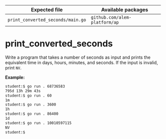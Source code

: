 | Expected file                     | Available packages            |
| --------------------------------- | ----------------------------- |
| `print_converted_seconds/main.go` | `github.com/alem-platform/ap` |

# print_converted_seconds

Write a program that takes a number of seconds as input and prints the equivalent time in days, hours, minutes, and seconds. If the input is invalid, print `NV`.

**Example:**

```sh
student:$ go run . 68736583
795d 13h 29m 43s
student:$ go run . 60
1m
student:$ go run . 3600
1h
student:$ go run . 86400
1d
student:$ go run . 10010597115
NV
student:$
```

